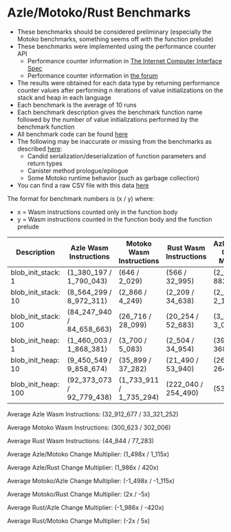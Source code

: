 # Azle/Motoko/Rust Benchmarks

- These benchmarks should be considered preliminary (especially the Motoko benchmarks, something seems off with the function prelude)
- These benchmarks were implemented using the performance counter API
    - Performance counter information in [The Internet Computer Interface Spec](https://internetcomputer.org/docs/current/references/ic-interface-spec/#system-api-imports)
    - Performance counter information in [the forum](https://forum.dfinity.org/t/introducing-performance-counter-on-the-internet-computer/14027)
- The results were obtained for each data type by returning performance counter values after performing n iterations of value initializations on the stack and heap in each language
- Each benchmark is the average of 10 runs
- Each benchmark description gives the benchmark function name followed by the number of value initializations performed by the benchmark function
- All benchmark code can be found [here](/benchmark/primitive_ops)
- The following may be inaccurate or missing from the benchmarks as described [here](https://forum.dfinity.org/t/introducing-performance-counter-on-the-internet-computer/14027):
    - Candid serialization/deserialization of function parameters and return types
    - Canister method prologue/epilogue
    - Some Motoko runtime behavior (such as garbage collection)
- You can find a raw CSV file with this data [here](/benchmark/primitive_ops/benchmarks.csv)

The format for benchmark numbers is (x / y) where:
  - x = Wasm instructions counted only in the function body
  - y = Wasm instructions counted in the function body and the function prelude
    
| Description | Azle Wasm Instructions | Motoko Wasm Instructions | Rust Wasm Instructions | Azle/Motoko Change Multiplier | Azle/Rust Change Multiplier | Motoko/Azle Change Multiplier | Motoko/Rust Change Multiplier | Rust/Azle Change Multiplier | Rust/Motoko Change Multiplier |
| --- | --- | --- | --- | --- | --- | --- | --- | --- | --- |
| blob_init_stack: 1 | (1_380_197 / 1_790_043) | (646 / 2_029) |(566 / 32_995) | (2_137x / 882x) | (2_439x / 54x) | (-2_137x / -882x) | (1x / -16x) | (-2_439x / -54x) | (-1x / 16x) |
| blob_init_stack: 10 | (8_564_299 / 8_972_311) | (2_866 / 4_249) |(2_209 / 34_638) | (2_988x / 2_112x) | (3_877x / 259x) | (-2_988x / -2_112x) | (1x / -8x) | (-3_877x / -259x) | (-1x / 8x) |
| blob_init_stack: 100 | (84_247_940 / 84_658_663) | (26_716 / 28_099) |(20_254 / 52_683) | (3_153x / 3_013x) | (4_160x / 1_607x) | (-3_153x / -3_013x) | (1x / -2x) | (-4_160x / -1_607x) | (-1x / 2x) |
| blob_init_heap: 1 | (1_460_003 / 1_868_381) | (3_700 / 5_083) |(2_504 / 34_954) | (395x / 368x) | (583x / 53x) | (-395x / -368x) | (1x / -7x) | (-583x / -53x) | (-1x / 7x) |
| blob_init_heap: 10 | (9_450_549 / 9_858_674) | (35_899 / 37_282) |(21_490 / 53_940) | (263x / 264x) | (440x / 183x) | (-263x / -264x) | (2x / -1x) | (-440x / -183x) | (-2x / 1x) |
| blob_init_heap: 100 | (92_373_073 / 92_779_438) | (1_733_911 / 1_735_294) |(222_040 / 254_490) | (53x / 53x) | (416x / 365x) | (-53x / -53x) | (8x / 7x) | (-416x / -365x) | (-8x / -7x) |

Average Azle Wasm Instructions: (32_912_677 / 33_321_252)

Average Motoko Wasm Instructions: (300_623 / 302_006)

Average Rust Wasm Instructions: (44_844 / 77_283)

Average Azle/Motoko Change Multiplier: (1_498x / 1_115x)

Average Azle/Rust Change Multiplier: (1_986x / 420x)

Average Motoko/Azle Change Multiplier: (-1_498x / -1_115x)

Average Motoko/Rust Change Multiplier: (2x / -5x)

Average Rust/Azle Change Multiplier: (-1_986x / -420x)

Average Rust/Motoko Change Multiplier: (-2x / 5x)